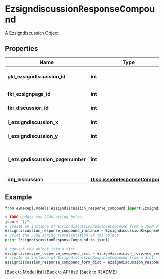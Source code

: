 # EzsigndiscussionResponseCompound

A Ezsigndiscussion Object

## Properties

Name | Type | Description | Notes
------------ | ------------- | ------------- | -------------
**pki_ezsigndiscussion_id** | **int** | The unique ID of the Ezsigndiscussion | 
**fki_ezsignpage_id** | **int** | The unique ID of the Ezsignpage | 
**fki_discussion_id** | **int** | The unique ID of the Discussion | 
**i_ezsigndiscussion_x** | **int** | The x of the Ezsigndiscussion | 
**i_ezsigndiscussion_y** | **int** | The y of the Ezsigndiscussion | 
**i_ezsigndiscussion_pagenumber** | **int** | The page number in the Ezsigndocument for the Ezsigndiscussion | 
**obj_discussion** | [**DiscussionResponseCompound**](DiscussionResponseCompound.md) |  | 

## Example

```python
from eZmaxApi.models.ezsigndiscussion_response_compound import EzsigndiscussionResponseCompound

# TODO update the JSON string below
json = "{}"
# create an instance of EzsigndiscussionResponseCompound from a JSON string
ezsigndiscussion_response_compound_instance = EzsigndiscussionResponseCompound.from_json(json)
# print the JSON string representation of the object
print EzsigndiscussionResponseCompound.to_json()

# convert the object into a dict
ezsigndiscussion_response_compound_dict = ezsigndiscussion_response_compound_instance.to_dict()
# create an instance of EzsigndiscussionResponseCompound from a dict
ezsigndiscussion_response_compound_form_dict = ezsigndiscussion_response_compound.from_dict(ezsigndiscussion_response_compound_dict)
```
[[Back to Model list]](../README.md#documentation-for-models) [[Back to API list]](../README.md#documentation-for-api-endpoints) [[Back to README]](../README.md)



